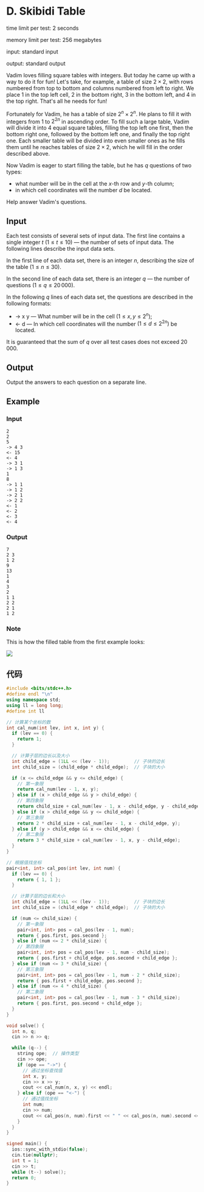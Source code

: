 # D. Skibidi Table

time limit per test: 2 seconds

memory limit per test: 256 megabytes

input: standard input

output: standard output

Vadim loves filling square tables with integers. But today he came up with a way to do it for fun! Let's take, for example, a table of size $2 \times 2$, with rows numbered from top to bottom and columns numbered from left to right. We place $1$ in the top left cell, $2$ in the bottom right, $3$ in the bottom left, and $4$ in the top right. That's all he needs for fun!

Fortunately for Vadim, he has a table of size $2^n \times 2^n$. He plans to fill it with integers from $1$ to $2^{2n}$ in ascending order. To fill such a large table, Vadim will divide it into $4$ equal square tables, filling the top left one first, then the bottom right one, followed by the bottom left one, and finally the top right one. Each smaller table will be divided into even smaller ones as he fills them until he reaches tables of size $2 \times 2$, which he will fill in the order described above.

Now Vadim is eager to start filling the table, but he has $q$ questions of two types:

-   what number will be in the cell at the $x$\-th row and $y$\-th column;
-   in which cell coordinates will the number $d$ be located.

Help answer Vadim's questions.

## **Input**

Each test consists of several sets of input data. The first line contains a single integer $t$ $(1 \leq t \leq 10)$  — the number of sets of input data. The following lines describe the input data sets.

In the first line of each data set, there is an integer $n$, describing the size of the table $(1 \le n \le 30)$.

In the second line of each data set, there is an integer $q$  — the number of questions $(1 \le q \le 20\,000)$.

In the following $q$ lines of each data set, the questions are described in the following formats:

-   \-> x y  — What number will be in the cell $(1 \le x, y \le 2^n)$;
-   <- d  — In which cell coordinates will the number $(1 \le d \le 2^{2n})$ be located.

It is guaranteed that the sum of $q$ over all test cases does not exceed $20\,000$.

## **Output**

Output the answers to each question on a separate line.

## Example

### Input

```
2
2
5
-> 4 3
<- 15
<- 4
-> 3 1
-> 1 3
1
8
-> 1 1
-> 1 2
-> 2 1
-> 2 2
<- 1
<- 2
<- 3
<- 4
```

### Output

```
7
2 3
1 2
9
13
1
4
3
2
1 1
2 2
2 1
1 2
```

### **Note**

This is how the filled table from the first example looks:

![](https://gitee.com/chen-houchao/images/raw/master/202504091918867.png)

## 代码

```cpp
#include <bits/stdc++.h>
#define endl "\n"
using namespace std;
using ll = long long;
#define int ll

// 计算某个坐标的数
int cal_num(int lev, int x, int y) {
  if (lev == 0) {
    return 1;
  }

  // 计算子层的边长以及大小
  int child_edge = (1LL << (lev - 1));         // 子块的边长
  int child_size = (child_edge * child_edge);  // 子块的大小

  if (x <= child_edge && y <= child_edge) {
    // 第一象限
    return cal_num(lev - 1, x, y);
  } else if (x > child_edge && y > child_edge) {
    // 第四象限
    return child_size + cal_num(lev - 1, x - child_edge, y - child_edge);
  } else if (x > child_edge && y <= child_edge) {
    // 第三象限
    return 2 * child_size + cal_num(lev - 1, x - child_edge, y);
  } else if (y > child_edge && x <= child_edge) {
    // 第二象限
    return 3 * child_size + cal_num(lev - 1, x, y - child_edge);
  }
}

// 根据值找坐标
pair<int, int> cal_pos(int lev, int num) {
  if (lev == 0) {
    return { 1, 1 };
  }

  // 计算子层的边长和大小
  int child_edge = (1LL << (lev - 1));         // 子块的边长
  int child_size = (child_edge * child_edge);  // 子块的大小

  if (num <= child_size) {
    // 第一象限
    pair<int, int> pos = cal_pos(lev - 1, num);
    return { pos.first, pos.second };
  } else if (num <= 2 * child_size) {
    // 第四象限
    pair<int, int> pos = cal_pos(lev - 1, num - child_size);
    return { pos.first + child_edge, pos.second + child_edge };
  } else if (num <= 3 * child_size) {
    // 第三象限
    pair<int, int> pos = cal_pos(lev - 1, num - 2 * child_size);
    return { pos.first + child_edge, pos.second };
  } else if (num <= 4 * child_size) {
    // 第二象限
    pair<int, int> pos = cal_pos(lev - 1, num - 3 * child_size);
    return { pos.first, pos.second + child_edge };
  }
}

void solve() {
  int n, q;
  cin >> n >> q;

  while (q--) {
    string ope;  // 操作类型
    cin >> ope;
    if (ope == "->") {
      // 通过坐标查找值
      int x, y;
      cin >> x >> y;
      cout << cal_num(n, x, y) << endl;
    } else if (ope == "<-") {
      // 通过值找坐标
      int num;
      cin >> num;
      cout << cal_pos(n, num).first << " " << cal_pos(n, num).second << endl;
    }
  }
}

signed main() {
  ios::sync_with_stdio(false);
  cin.tie(nullptr);
  int t = 1;
  cin >> t;
  while (t--) solve();
  return 0;
}
```

